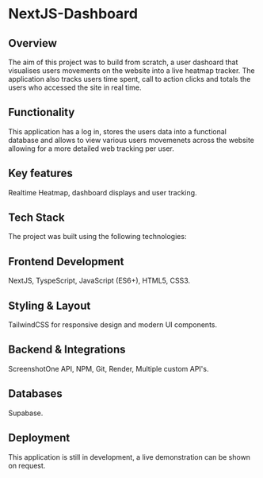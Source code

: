 # NextJS-Dashboard

## Overview
The aim of this project was to build from scratch, a user dashoard that visualises users movements on the website into a live heatmap tracker. The application also tracks users time spent, call to action clicks and totals the users who accessed the site in real time.

## Functionality
This application has a log in, stores the users data into a functional database and allows to view various users movemenets across the website allowing for a more detailed web tracking per user.

## Key features
Realtime Heatmap, dashboard displays and user tracking.

## Tech Stack
The project was built using the following technologies:

## Frontend Development
NextJS, TyspeScript, JavaScript (ES6+), HTML5, CSS3.

## Styling & Layout
TailwindCSS for responsive design and modern UI components.

## Backend & Integrations 
ScreenshotOne API, NPM, Git, Render, Multiple custom API's.

## Databases
Supabase.

## Deployment
This application is still in development, a live demonstration can be shown on request.
